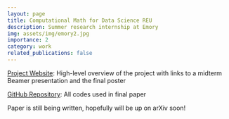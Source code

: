 ```yaml
---
layout: page
title: Computational Math for Data Science REU
description: Summer research internship at Emory
img: assets/img/emory2.jpg
importance: 2
category: work
related_publications: false
---
```


[Project Website](https://benlebdaoui.github.io/emory_reu/): High-level overview of the project with links to a midterm Beamer presentation and the final poster

[GitHub Repository](https://github.com/benlebdaoui/emory_reu): All codes used in final paper

Paper is still being written, hopefully will be up on arXiv soon!

